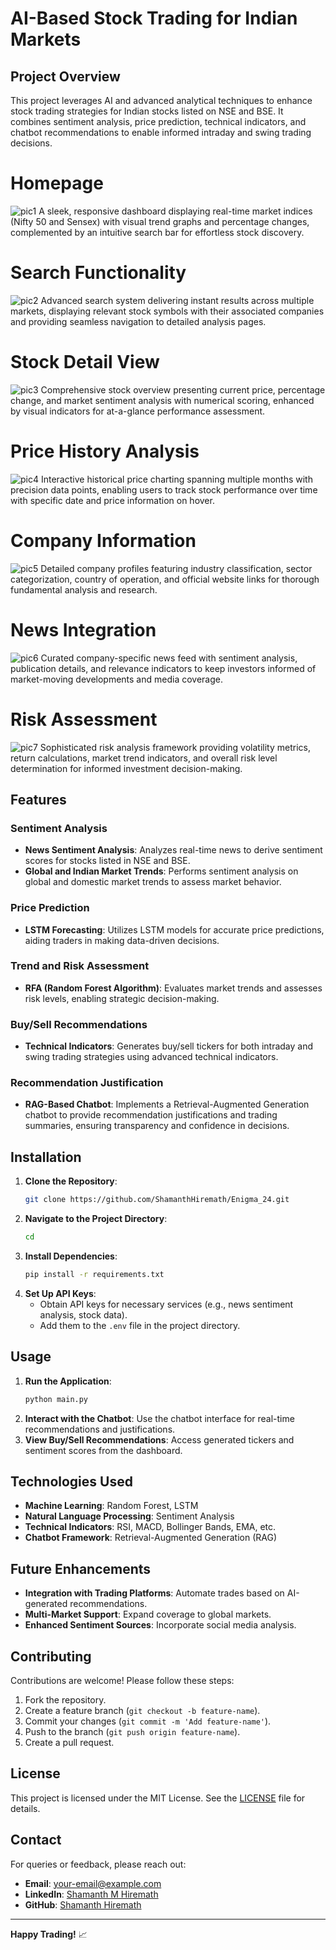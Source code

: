 # AI-Based Stock Trading for Indian Markets

## Project Overview
This project leverages AI and advanced analytical techniques to enhance stock trading strategies for Indian stocks listed on NSE and BSE. It combines sentiment analysis, price prediction, technical indicators, and chatbot recommendations to enable informed intraday and swing trading decisions.

# Homepage
![pic1](assets/pic1.png)
A sleek, responsive dashboard displaying real-time market indices (Nifty 50 and Sensex) with visual trend graphs and percentage changes, complemented by an intuitive search bar for effortless stock discovery.

# Search Functionality
![pic2](assets/pic2.png)
Advanced search system delivering instant results across multiple markets, displaying relevant stock symbols with their associated companies and providing seamless navigation to detailed analysis pages.

# Stock Detail View
![pic3](assets/pic3.png)
Comprehensive stock overview presenting current price, percentage change, and market sentiment analysis with numerical scoring, enhanced by visual indicators for at-a-glance performance assessment.

# Price History Analysis
![pic4](assets/pic4.png)
Interactive historical price charting spanning multiple months with precision data points, enabling users to track stock performance over time with specific date and price information on hover.

# Company Information
![pic5](assets/pic5.png)
Detailed company profiles featuring industry classification, sector categorization, country of operation, and official website links for thorough fundamental analysis and research.

# News Integration
![pic6](assets/pic6.png)
Curated company-specific news feed with sentiment analysis, publication details, and relevance indicators to keep investors informed of market-moving developments and media coverage.

# Risk Assessment
![pic7](assets/pic7.png)
Sophisticated risk analysis framework providing volatility metrics, return calculations, market trend indicators, and overall risk level determination for informed investment decision-making.


## Features

### Sentiment Analysis
- **News Sentiment Analysis**: Analyzes real-time news to derive sentiment scores for stocks listed in NSE and BSE.
- **Global and Indian Market Trends**: Performs sentiment analysis on global and domestic market trends to assess market behavior.

### Price Prediction
- **LSTM Forecasting**: Utilizes LSTM models for accurate price predictions, aiding traders in making data-driven decisions.

### Trend and Risk Assessment
- **RFA (Random Forest Algorithm)**: Evaluates market trends and assesses risk levels, enabling strategic decision-making.

### Buy/Sell Recommendations
- **Technical Indicators**: Generates buy/sell tickers for both intraday and swing trading strategies using advanced technical indicators.

### Recommendation Justification
- **RAG-Based Chatbot**: Implements a Retrieval-Augmented Generation chatbot to provide recommendation justifications and trading summaries, ensuring transparency and confidence in decisions.

## Installation
1. **Clone the Repository**:
   ```bash
   git clone https://github.com/ShamanthHiremath/Enigma_24.git
   ```
2. **Navigate to the Project Directory**:
   ```bash
   cd 
   ```
3. **Install Dependencies**:
   ```bash
   pip install -r requirements.txt
   ```
4. **Set Up API Keys**:
   - Obtain API keys for necessary services (e.g., news sentiment analysis, stock data).
   - Add them to the `.env` file in the project directory.

## Usage
1. **Run the Application**:
   ```bash
   python main.py
   ```
2. **Interact with the Chatbot**:
   Use the chatbot interface for real-time recommendations and justifications.
3. **View Buy/Sell Recommendations**:
   Access generated tickers and sentiment scores from the dashboard.

## Technologies Used
- **Machine Learning**: Random Forest, LSTM
- **Natural Language Processing**: Sentiment Analysis
- **Technical Indicators**: RSI, MACD, Bollinger Bands, EMA, etc.
- **Chatbot Framework**: Retrieval-Augmented Generation (RAG)

## Future Enhancements
- **Integration with Trading Platforms**: Automate trades based on AI-generated recommendations.
- **Multi-Market Support**: Expand coverage to global markets.
- **Enhanced Sentiment Sources**: Incorporate social media analysis.

## Contributing
Contributions are welcome! Please follow these steps:
1. Fork the repository.
2. Create a feature branch (`git checkout -b feature-name`).
3. Commit your changes (`git commit -m 'Add feature-name'`).
4. Push to the branch (`git push origin feature-name`).
5. Create a pull request.

## License
This project is licensed under the MIT License. See the [LICENSE](LICENSE) file for details.

## Contact
For queries or feedback, please reach out:
- **Email**: your-email@example.com
- **LinkedIn**: [Shamanth M Hiremath](https://linkedin.com/in/shamanthmhiremath)
- **GitHub**: [Shamanth Hiremath](https://github.com/ShamanthHiremath)

---
**Happy Trading!** 📈
